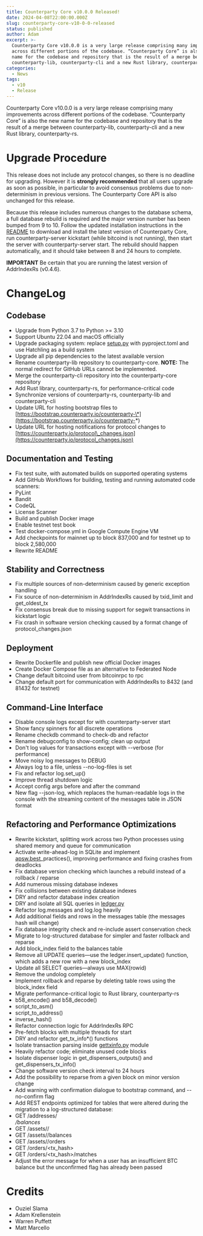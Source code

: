```yaml
---
title: Counterparty Core v10.0.0 Released!
date: 2024-04-08T22:00:00.000Z
slug: counterparty-core-v10-0-0-released
status: published
author: Adam
excerpt: >-
  Counterparty Core v10.0.0 is a very large release comprising many improvements
  across different portions of the codebase. “Counterparty Core” is also the new
  name for the codebase and repository that is the result of a merge between
  counterparty-lib, counterparty-cli and a new Rust library, counterparty-rs.
categories:
  - News
tags:
  - v10
  - Release
---
```


Counterparty Core v10.0.0 is a very large release comprising many improvements across different portions of the codebase. “Counterparty Core” is also the new name for the codebase and repository that is the result of a merge between counterparty-lib, counterparty-cli and a new Rust library, counterparty-rs.

# Upgrade Procedure

This release does not include any protocol changes, so there is no deadline for upgrading. However it is **strongly recommended** that all users upgrade as soon as possible, in particular to avoid consensus problems due to non-determinism in previous versions. The Counterparty Core API is also unchanged for this release.

Because this release includes numerous changes to the database schema, a full database rebuild is required and the major version number has been bumped from 9 to 10. Follow the updated installation instructions in the [README](https://github.com/CounterpartyXCP/counterparty-core/blob/v10.0.0/README.md) to download and install the latest version of Counterparty Core, run counterparty-server kickstart (while bitcoind is not running), then start the server with counterparty-server start. The rebuild should happen automatically, and it should take between 8 and 24 hours to complete.

**IMPORTANT** Be certain that you are running the latest version of AddrIndexRs (v0.4.6).

# ChangeLog

## Codebase

* Upgrade from Python 3.7 to Python >= 3.10
* Support Ubuntu 22.04 and macOS officially
* Upgrade packaging system: replace [setup.py](http://setup.py/) with pyproject.toml and use Hatchling as a build system
* Upgrade all pip dependencies to the latest available version
* Rename counterparty-lib repository to counterparty-core. **NOTE:** The normal redirect for GitHub URLs cannot be implemented.
* Merge the counterparty-cli repository into the counterparty-core repository
* Add Rust library, counterparty-rs, for performance-critical code
* Synchronize versions of counterparty-rs, counterparty-lib and counterparty-cli
* Update URL for hosting bootstrap files to [https://bootstrap.counterparty.io/counterparty-\*](https://bootstrap.counterparty.io/counterparty-*)
* Update URL for hosting notifications for protocol changes to [https://counterparty.io/protocol\_changes.json](https://counterparty.io/protocol_changes.json)

## Documentation and Testing

* Fix test suite, with automated builds on supported operating systems
* Add GitHub Workflows for building, testing and running automated code scanners:
* PyLint
* Bandit
* CodeQL
* License Scanner
* Build and publish Docker image
* Enable testnet test book
* Test docker-compose.yml in Google Compute Engine VM
* Add checkpoints for mainnet up to block 837,000 and for testnet up to block 2,580,000
* Rewrite README

## Stability and Correctness

* Fix multiple sources of non-determinism caused by generic exception handling
* Fix source of non-determinism in AddrIndexRs caused by txid\_limit and get\_oldest\_tx
* Fix consensus break due to missing support for segwit transactions in kickstart logic
* Fix crash in software version checking caused by a format change of protocol\_changes.json

## Deployment

* Rewrite Dockerfile and publish new official Docker images
* Create Docker Compose file as an alternative to Federated Node
* Change default bitcoind user from bitcoinrpc to rpc
* Change default port for communication with AddrIndexRs to 8432 (and 81432 for testnet)

## Command-Line Interface

* Disable console logs except for with counterparty-server start
* Show fancy spinners for all discrete operations
* Rename checkdb command to check-db and refactor
* Rename debugconfig to show-config; clean up output
* Don't log values for transactions except with --verbose (for performance)
* Move noisy log messages to DEBUG
* Always log to a file, unless --no-log-files is set
* Fix and refactor log.set\_up()
* Improve thread shutdown logic
* Accept config args before and after the command
* New flag --json-log, which replaces the human-readable logs in the console with the streaming content of the messages table in JSON format

## Refactoring and Performance Optimizations

* Rewrite kickstart, splitting work across two Python processes using shared memory and queue for communication
* Activate write-ahead-log in SQLite and implement [apsw.best](http://apsw.best/)\_practices(), improving performance and fixing crashes from deadlocks
* Fix database version checking which launches a rebuild instead of a rollback / reparse
* Add numerous missing database indexes
* Fix collisions between existing database indexes
* DRY and refactor database index creation
* DRY and isolate all SQL queries in [ledger.py](http://ledger.py/)
* Refactor log.messages and log.log heavily
* Add additional fields and rows in the messages table (the messages hash will change)
* Fix database integrity check and re-include assert conservation check
* Migrate to log-structured database for simpler and faster rollback and reparse
* Add block\_index field to the balances table
* Remove all UPDATE queries—use the ledger.insert\_update() function, which adds a new row with a new block\_index
* Update all SELECT queries—always use MAX(rowid)
* Remove the undolog completely
* Implement rollback and reparse by deleting table rows using the block\_index field
* Migrate performance-critical logic to Rust library, counterparty-rs
* b58\_encode() and b58\_decode()
* script\_to\_asm()
* script\_to\_address()
* inverse\_hash()
* Refactor connection logic for AddrIndexRs RPC
* Pre-fetch blocks with multiple threads for start
* DRY and refactor get\_tx\_info\*() functions
* Isolate transaction parsing inside [gettxinfo.py](http://gettxinfo.py/) module
* Heavily refactor code; eliminate unused code blocks
* Isolate dispenser logic in get\_dispensers\_outputs() and get\_dispensers\_tx\_info()
* Change software version check interval to 24 hours
* Add the possibility to reparse from a given block on minor version change
* Add warning with confirmation dialogue to bootstrap command, and --no-confirm flag
* Add REST endpoints optimized for tables that were altered during the migration to a log-structured database:
* GET /addresses/<address>/balances
* GET /assets/<asset>/
* GET /assets/<asset>/balances
* GET /assets/<asset>/orders
* GET /orders/\<tx\_hash>
* GET /orders/\<tx\_hash>/matches
* Adjust the error message for when a user has an insufficient BTC balance but the unconfirmed flag has already been passed

# Credits

* Ouziel Slama
* Adam Krellenstein
* Warren Puffett
* Matt Marcello
